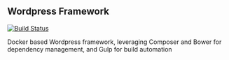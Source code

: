## Wordpress Framework

[![Build Status](http://drone.mikefarrow.co.uk/api/badge/github.com/weyforth/wordpress-framework/status.svg?branch=master)](http://drone.mikefarrow.co.uk/github.com/weyforth/wordpress-framework)

Docker based Wordpress framework, leveraging Composer and Bower for dependency management, and Gulp for build automation
